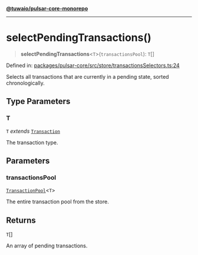 [**@tuwaio/pulsar-core-monorepo**](../../../README.md)

***

# selectPendingTransactions()

> **selectPendingTransactions**\<`T`\>(`transactionsPool`): `T`[]

Defined in: [packages/pulsar-core/src/store/transactionsSelectors.ts:24](https://github.com/TuwaIO/pulsar-core/blob/570ecd15d3501ce5a08500583bf9119b3896f841/packages/pulsar-core/src/store/transactionsSelectors.ts#L24)

Selects all transactions that are currently in a pending state, sorted chronologically.

## Type Parameters

### T

`T` *extends* [`Transaction`](../type-aliases/Transaction.md)

The transaction type.

## Parameters

### transactionsPool

[`TransactionPool`](../type-aliases/TransactionPool.md)\<`T`\>

The entire transaction pool from the store.

## Returns

`T`[]

An array of pending transactions.
